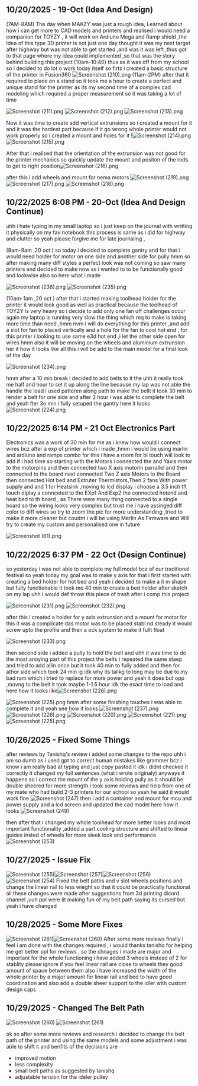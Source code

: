 <!--
  ===================    !!READ THIS NOTICE!!   ====================
  DO NOT edit this file manually. Your changes WILL BE OVERWRITTEN!
  This journal is auto generated and updated by Hack Club Blueprint.
  To edit this file, please edit your journal entries on Blueprint.
  ==================================================================
-->

## 10/20/2025 - 19-Oct (Idea And Design)  

(7AM-8AM)
The day when MAKZY was just a rough idea, Learned about how i can get more to CAD models and printers and realised i would need a companion for TOYZY , it will work on Ardiuno Mega and Ramp shield ,the Idea of this type 3D printer is not just one day thought it was my next target after highway but was not able to get started ,and was it was left ,thus got to that page where my idea could implemented ,so that was the story behind building this project
(10am-10:40)
thus as it was off from my school so i decided to do lot o work today itself so firts i created a basic structure of the printer in Fusion360
![Screenshot (210).png](https://blueprint.hackclub.com/user-attachments/blobs/proxy/eyJfcmFpbHMiOnsiZGF0YSI6MzYwOSwicHVyIjoiYmxvYl9pZCJ9fQ==--dff59453d09e1c99cdfbf772b372f421e983194f/Screenshot%20(210).png)
(11am-2PM)
after that it required to place on a stand so it took me a hour to create a perfect and unique stand for the printer as its my second time of a complex cad modeling which required a proper measurement so it was taking a lot of time

![Screenshot (211).png](https://blueprint.hackclub.com/user-attachments/blobs/proxy/eyJfcmFpbHMiOnsiZGF0YSI6MzYxNiwicHVyIjoiYmxvYl9pZCJ9fQ==--76bac131566bdaf3c052c1ef1b9b81c89cb92e37/Screenshot%20(211).png)
![Screenshot (212).png](https://blueprint.hackclub.com/user-attachments/blobs/proxy/eyJfcmFpbHMiOnsiZGF0YSI6MzYxNCwicHVyIjoiYmxvYl9pZCJ9fQ==--c6e911a8c50e18008e2dbd4494ab8b4e059966e1/Screenshot%20(212).png)
![Screenshot (213).png](https://blueprint.hackclub.com/user-attachments/blobs/proxy/eyJfcmFpbHMiOnsiZGF0YSI6MzYxNSwicHVyIjoiYmxvYl9pZCJ9fQ==--ebb9a46620c34fa2f00edf6a9d8372cb030e114e/Screenshot%20(213).png)

 Now it was time to create add vertical extrunsions so i created a mount for it and it was the hardest part because if it go wrong whole printer would not work properly so i created a mount and holes for it !![Screenshot (214).png](https://blueprint.hackclub.com/user-attachments/blobs/proxy/eyJfcmFpbHMiOnsiZGF0YSI6MzYxOCwicHVyIjoiYmxvYl9pZCJ9fQ==--5981dd81bfdec2cb6ca1b11996befcc27f2f14ef/Screenshot%20(214).png)
![Screenshot (215).png](https://blueprint.hackclub.com/user-attachments/blobs/proxy/eyJfcmFpbHMiOnsiZGF0YSI6MzYxNywicHVyIjoiYmxvYl9pZCJ9fQ==--e25dd0904772a4e65f16b1fb0ff711cef52a27b9/Screenshot%20(215).png)

After that i realised that the orientation of the extrunsion was not good for the printer mechanics so quickly update the mount and positon of the rods to get to right position![Screenshot (216).png](https://blueprint.hackclub.com/user-attachments/blobs/proxy/eyJfcmFpbHMiOnsiZGF0YSI6MzYxOSwicHVyIjoiYmxvYl9pZCJ9fQ==--a117bdc8f70c7d916cd434908938f5a136eb7f03/Screenshot%20(216).png)

after this i add wheels and mount for nema motors ![Screenshot (219).png](https://blueprint.hackclub.com/user-attachments/blobs/proxy/eyJfcmFpbHMiOnsiZGF0YSI6MzYyMSwicHVyIjoiYmxvYl9pZCJ9fQ==--1114fb0d3d6a61076727b9707a6dfb2ba5dacd2e/Screenshot%20(219).png)
![Screenshot (217).png](https://blueprint.hackclub.com/user-attachments/blobs/proxy/eyJfcmFpbHMiOnsiZGF0YSI6MzYyMCwicHVyIjoiYmxvYl9pZCJ9fQ==--77d54a58e76224bee37d8cb9e3a1e1a1290ce007/Screenshot%20(217).png)
![Screenshot (218).png](https://blueprint.hackclub.com/user-attachments/blobs/proxy/eyJfcmFpbHMiOnsiZGF0YSI6MzYyMiwicHVyIjoiYmxvYl9pZCJ9fQ==--4f33cd9f0cfad4b967d499d42f23ed527b9de00f/Screenshot%20(218).png)

  

## 10/22/2025 6:08 PM - 20-Oct (Idea And Design Continue)   

uhh i hate typing in my small laptop so i just keep on the journal with writting it physically on my fav notebook this process is same as i did for highway and clutter so yeah please forgive me for late journaling ,

(8am-9am ,20 oct )
so today i decided to complete gantry and for that i would need holder for motor on one side and another side for pully hmm so after making many diff styles a perfect look was not coming so saw many printers and decided to make now as i wanted to to be functionally good and lookwise also so here what i made

 ![Screenshot (236).png](https://blueprint.hackclub.com/user-attachments/blobs/proxy/eyJfcmFpbHMiOnsiZGF0YSI6NDM1OSwicHVyIjoiYmxvYl9pZCJ9fQ==--67159f61cd8d001e96774fdacecf1f447d761449/Screenshot%20(236).png)
![Screenshot (235).png](https://blueprint.hackclub.com/user-attachments/blobs/proxy/eyJfcmFpbHMiOnsiZGF0YSI6NDM2MCwicHVyIjoiYmxvYl9pZCJ9fQ==--4b0b8867b13aaadacd8419484c779ddd94a5be3b/Screenshot%20(235).png)

(10am-1am ,20 oct ) 
after that i started making toolhead holder for the printer it would look good as well as practical because the toolhead of TOYZY is very heavy so i decide to add only one fan uff challenges occur again my laptop is running very slow the thing which req to make is taking more time than need ,hmm nvm i will do everything for this printer ,and add a slot for fan to placed vertically and a hole for the fan to cool hot end , for this printer i looking to use same e3d hot end ,i let the other side open for wires hmm also it will be moving on the wheels and aluminium extrunsion her it how it looks like all this i will be add to the main model for a final look of the day 

![Screenshot (234).png](https://blueprint.hackclub.com/user-attachments/blobs/proxy/eyJfcmFpbHMiOnsiZGF0YSI6NDM2MiwicHVyIjoiYmxvYl9pZCJ9fQ==--5d40a32d021a03ff131f88e6c2e706da714e5935/Screenshot%20(234).png)
  
hmm after a 10 min break i decided to add belts to it the uhh it really took me half and hour to set it up along the line because my lap was not able the handle the load i used patteren along path to make the bellt it took 30 min to render a belt for one side and after 2 hour i was able to complete the belt and yeah fter 3o min i fully setuped the gantry here it looks
![Screenshot (224).png](https://blueprint.hackclub.com/user-attachments/blobs/proxy/eyJfcmFpbHMiOnsiZGF0YSI6NDM2NiwicHVyIjoiYmxvYl9pZCJ9fQ==--c3858ad4901b3b775cb0031a6c8e7e2e3dc69c38/Screenshot%20(224).png)
   

## 10/22/2025 6:14 PM - 21 Oct Electronics Part   

Electronics was a work of 30 min for me as i knew how would i connect wires bcz after a exp of printer which i made ,hmm i would be using marlin and ardiuno and ramps combo for this i have a room for bl touch wiil look to add if i had time so starting with the Motors i connected the and Yaxis motor to the motorpins and then connected two X axis motorin parrallel and then connected to the board next connected Two Z axis Motors to the Board then connected Hot bed and Extruter Thermistors,Then 2 fans With power supply and and 1 for Heatsink ,moving to lcd display i choose a 3.5 inch tft touch diplay a connceted to the EXp1 And Exp2 the connected hotend and heat bed to th board , as There were many thing connected to a single board so the wiring looks very complex but trust me i have assinged diff color to diff wires so try to zoom the pic for more understanding ,tried to make it more cleaner but coudnt i will be using Marlin As Firmware and Will try to create my custom and personalised one in future

  ![Screenshot (61).png](https://blueprint.hackclub.com/user-attachments/blobs/proxy/eyJfcmFpbHMiOnsiZGF0YSI6NDM2OCwicHVyIjoiYmxvYl9pZCJ9fQ==--805c4d5ea663758cfc608d1673144fee8edeb41e/Screenshot%20(61).png)
  

## 10/22/2025 6:37 PM - 22 Oct (Design Continue)  

so yesterday i was not able to complete my full model bcz of our traditional festival so yeah today my goal was to make y axis for that i first started with creating a bed holder for hot bed and yeah i decided to make a it m shape but fully functionable it took me 40 min to create a bed holder after sketch on my lap uhh i would def throw this piece of trash after i comp this project 

![Screenshot (231).png](https://blueprint.hackclub.com/user-attachments/blobs/proxy/eyJfcmFpbHMiOnsiZGF0YSI6NDM3MiwicHVyIjoiYmxvYl9pZCJ9fQ==--de0b248eb53f1ec250f3317d46c2d02947a2cc17/Screenshot%20(231).png)
![Screenshot (232).png](https://blueprint.hackclub.com/user-attachments/blobs/proxy/eyJfcmFpbHMiOnsiZGF0YSI6NDM3NywicHVyIjoiYmxvYl9pZCJ9fQ==--c2e7e2dc6676dba99746a527cab04086b17498fe/Screenshot%20(232).png)

after this i created a holder for y axis extrunsion and a mount for motor for this it was a complicate das motor was to be placed stabl nd steady it would screw upto the profile and then a ock system to make it fullt float 

![Screenshot (233).png](https://blueprint.hackclub.com/user-attachments/blobs/proxy/eyJfcmFpbHMiOnsiZGF0YSI6NDM3MywicHVyIjoiYmxvYl9pZCJ9fQ==--80716671e77699f6a304ecbd86612fdb88d574b4/Screenshot%20(233).png)
 
then second side i added a pully to hold the belt and uhh it was time to do the most anoying part of this project the belts i repeated the same staep and tried to add allin once but it took 40 min to fully added and then for athor side which took 24 min ig idk why its talikg to long may be due to my bad ram which i tried to replace for more power and yeah it does but opp ,movng to the belt it took maybe 1-1.5 hour idk the exact time to load and here how it looks like![Screenshot (226).png](https://blueprint.hackclub.com/user-attachments/blobs/proxy/eyJfcmFpbHMiOnsiZGF0YSI6NDM4MSwicHVyIjoiYmxvYl9pZCJ9fQ==--fff71c426a1e5fd48d108e26e7285b99a599548a/Screenshot%20(226).png)

![Screenshot (225).png](https://blueprint.hackclub.com/user-attachments/blobs/proxy/eyJfcmFpbHMiOnsiZGF0YSI6NDM3OSwicHVyIjoiYmxvYl9pZCJ9fQ==--5a0966655e7b13c2bc119cf9fe32ca7775118ba1/Screenshot%20(225).png)
 hmm after some finishing touches i was able to complete it and yeah see how it looks
![Screenshot (237).png](https://blueprint.hackclub.com/user-attachments/blobs/proxy/eyJfcmFpbHMiOnsiZGF0YSI6NDM4NiwicHVyIjoiYmxvYl9pZCJ9fQ==--129a8f602db58a4df12bd48853124a562cbf471d/Screenshot%20(237).png)
![Screenshot (226).png](https://blueprint.hackclub.com/user-attachments/blobs/proxy/eyJfcmFpbHMiOnsiZGF0YSI6NDM5MCwicHVyIjoiYmxvYl9pZCJ9fQ==--649f109d4a81c7bd121ba963e1a766945c4ab9f6/Screenshot%20(226).png)
![Screenshot (220).png](https://blueprint.hackclub.com/user-attachments/blobs/proxy/eyJfcmFpbHMiOnsiZGF0YSI6NDM4NywicHVyIjoiYmxvYl9pZCJ9fQ==--be23e80857218e98e423cbaa2b78c177d71172f6/Screenshot%20(220).png)
![Screenshot (221).png](https://blueprint.hackclub.com/user-attachments/blobs/proxy/eyJfcmFpbHMiOnsiZGF0YSI6NDM4OSwicHVyIjoiYmxvYl9pZCJ9fQ==--c991264813f613e6c0134dca1fcf5259a92e4137/Screenshot%20(221).png)
![Screenshot (225).png](https://blueprint.hackclub.com/user-attachments/blobs/proxy/eyJfcmFpbHMiOnsiZGF0YSI6NDM4OCwicHVyIjoiYmxvYl9pZCJ9fQ==--591c08cf6bf527075f70448ab2c2eb53f727ebd5/Screenshot%20(225).png)
  

## 10/26/2025 - Fixed Some Things  

after reviews by Tanishq's review i added some changes to the repo uhh i am so dumb as i used gpt to correct human mistakes like grammer bcz i know i am really bad at typing and just copy pasted it idk i didnt checked it correctly it changed my full sentences (what i wrote originaly) anyways it happens 
so i correct the mount of the y axis holding pully as it should be double sheered for more strength i took some reviews and help from one of my mate who had build 2-3 printers for our school so yeah he said it would work fine 
![Screenshot (247)](https://blueprint.hackclub.com/user-attachments/blobs/proxy/eyJfcmFpbHMiOnsiZGF0YSI6NTY0NSwicHVyIjoiYmxvYl9pZCJ9fQ==--be62d8e9827f198e71288bf3d5862a336f9de475/Screenshot%20(247).png)
then i add a container and mount for mcu and power supply and a lcd screen and updated the cad model here how it looks ![Screenshot (249)](https://blueprint.hackclub.com/user-attachments/blobs/proxy/eyJfcmFpbHMiOnsiZGF0YSI6NTY0NiwicHVyIjoiYmxvYl9pZCJ9fQ==--6701d0a9efc76dab4ce1c49033c53f2c438091e0/Screenshot%20(249).png)

then after that i changed my whole toolhead for more better looks and most important functionality ,added a part cooling structure and shifted to linear guides insted of wheels for more sleek look and performance![Screenshot (253)](https://blueprint.hackclub.com/user-attachments/blobs/proxy/eyJfcmFpbHMiOnsiZGF0YSI6NTY0NywicHVyIjoiYmxvYl9pZCJ9fQ==--6546f465604c51bc3df237240f589948d3a0e651/Screenshot%20(253).png)

  

## 10/27/2025 - Issue Fix  

![Screenshot (255)](https://blueprint.hackclub.com/user-attachments/blobs/proxy/eyJfcmFpbHMiOnsiZGF0YSI6NTg5MiwicHVyIjoiYmxvYl9pZCJ9fQ==--7e1218bdb8fa2f79c6b3678b9e1a2d8336610f42/Screenshot%20(255).png)![Screenshot (257)](https://blueprint.hackclub.com/user-attachments/blobs/proxy/eyJfcmFpbHMiOnsiZGF0YSI6NTg5MywicHVyIjoiYmxvYl9pZCJ9fQ==--7f518c9cd297e2e307e23b076f05756d6883ffa8/Screenshot%20(257).png)![Screenshot (256)](https://blueprint.hackclub.com/user-attachments/blobs/proxy/eyJfcmFpbHMiOnsiZGF0YSI6NTg5MSwicHVyIjoiYmxvYl9pZCJ9fQ==--1a903e5b6c98dcfc40b311bb52e9051f6771eba5/Screenshot%20(256).png)![Screenshot (254)](https://blueprint.hackclub.com/user-attachments/blobs/proxy/eyJfcmFpbHMiOnsiZGF0YSI6NTg5NCwicHVyIjoiYmxvYl9pZCJ9fQ==--c4c304bedaff736e9c244d5a7d044da24ef60c7b/Screenshot%20(254).png)
 Fixed the belt paths and v slot wheels positions and change the linear rail to less wieght so that it could be practically functional all these changes were made after suggestions from 3d printing dicord channel ,uuh ppl were lit making fun of my belt path saying its cursed but yeah i have changed
   

## 10/28/2025 - Some More Fixes   

![Screenshot (261)](https://blueprint.hackclub.com/user-attachments/blobs/proxy/eyJfcmFpbHMiOnsiZGF0YSI6NjE5OSwicHVyIjoiYmxvYl9pZCJ9fQ==--77abfba89c2e7511cf6ff0977d8c9ec9e398a721/Screenshot%20(261).png)![Screenshot (260)](https://blueprint.hackclub.com/user-attachments/blobs/proxy/eyJfcmFpbHMiOnsiZGF0YSI6NjIwMSwicHVyIjoiYmxvYl9pZCJ9fQ==--0a3d4eeff4f53daccbbe9e8bdf6bf8fb1ec4b0df/Screenshot%20(260).png)
 After some more reviews finally i feel i am done with the changes required , i would thanks tanishq for helping me get better ppl for reviews , so the chnages i made are major and important for the whole functioning i have added 3 wheels instead of 2 for stablity please ignore if you feel linear rail are close to wheels they good amount of space between them also i have increased the width of the whole printer by a major amount for linear rail and bed to have good coordination and also add a double sheer support to the idler with custom design caps   

## 10/29/2025 - Changed The Belt Path  

![Screenshot (260)](https://blueprint.hackclub.com/user-attachments/blobs/proxy/eyJfcmFpbHMiOnsiZGF0YSI6NjQ1NywicHVyIjoiYmxvYl9pZCJ9fQ==--a3d5ceae0b071118f590a9cb3bacf41d1038a009/Screenshot%20(260).png)
![Screenshot (261)](https://blueprint.hackclub.com/user-attachments/blobs/proxy/eyJfcmFpbHMiOnsiZGF0YSI6NjQ1OCwicHVyIjoiYmxvYl9pZCJ9fQ==--dcba2285abcec937c7a1bedc063d0fffe941834b/Screenshot%20(261).png)

ok so after some more reviews and research i decided to change the belt path of the printer and using the same models and some adjustment i was able to shift it and benfits of the decisions are

- improved motion
- less complexity
- small belt paths as suggested by tanishq 
- adjustable tension for the ideler pulley  


